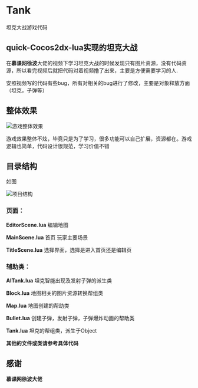 # Tank
坦克大战游戏代码

## quick-Cocos2dx-lua实现的坦克大战
在**慕课网徐波**大佬的视频下学习坦克大战的时候发现只有图片资源，没有代码资源，所以看完视频后就把代码对着视频撸了出来，主要是方便需要学习的人.

安照视频写的代码有些bug，所有对相关的bug进行了修改，主要是对象释放方面（坦克，子弹等）

## 整体效果
![游戏整体效果](https://upload-images.jianshu.io/upload_images/4725810-a7ba6b5264487f91.gif?imageMogr2/auto-orient/strip)

游戏效果整体不炫，毕竟只是为了学习，很多功能可以自己扩展，资源都在。游戏逻辑也简单，代码设计很规范，学习价值不错


## 目录结构
如图

![项目结构](https://upload-images.jianshu.io/upload_images/4725810-a6984d18b4ba8900.png?imageMogr2/auto-orient/strip%7CimageView2/2/w/1240)

### 页面：

**EditorScene.lua** 编辑地图

**MainScene.lua** 首页 玩家主要场景

**TitleScene.lua** 选择界面，选择是进入首页还是编辑页

### 辅助类：

**AITank.lua** 坦克智能出现及发射子弹的派生类

**Block.lua** 地图相关的图片资源转换帮组类

**Map.lua** 地图创建的帮助类

**Bullet.lua** 创建子弹，发射子弹，子弹爆炸动画的帮助类

**Tank.lua** 坦克的帮组类，派生于Object

**其他的文件或类请参考具体代码**

## 感谢
**慕课网徐波大佬**
